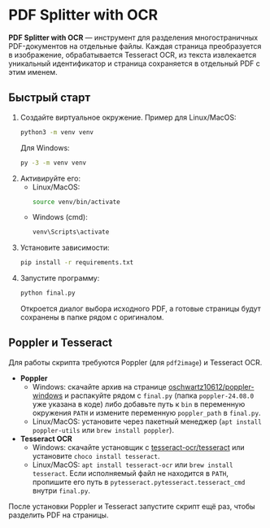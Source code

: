 # PDF Splitter with OCR

**PDF Splitter with OCR** — инструмент для разделения многостраничных PDF-документов на отдельные файлы. Каждая страница преобразуется в изображение, обрабатывается Tesseract OCR, из текста извлекается уникальный идентификатор и страница сохраняется в отдельный PDF с этим именем.

## Быстрый старт

1. Создайте виртуальное окружение. Пример для Linux/MacOS:
   ```bash
   python3 -m venv venv
   ```
   Для Windows:
   ```cmd
   py -3 -m venv venv
   ```
2. Активируйте его:
   - Linux/MacOS:
     ```bash
     source venv/bin/activate
     ```
   - Windows (cmd):
     ```cmd
     venv\Scripts\activate
     ```
3. Установите зависимости:
   ```bash
   pip install -r requirements.txt
   ```
4. Запустите программу:
   ```bash
   python final.py
   ```
   Откроется диалог выбора исходного PDF, а готовые страницы будут сохранены в папке рядом с оригиналом.

## Poppler и Tesseract

Для работы скрипта требуются Poppler (для `pdf2image`) и Tesseract OCR.

- **Poppler**
  - Windows: скачайте архив на странице [oschwartz10612/poppler-windows](https://github.com/oschwartz10612/poppler-windows/releases) и распакуйте рядом с `final.py` (папка `poppler-24.08.0` уже указана в коде) либо добавьте путь к `bin` в переменную окружения `PATH` и измените переменную `poppler_path` в `final.py`.
  - Linux/MacOS: установите через пакетный менеджер (`apt install poppler-utils` или `brew install poppler`).
- **Tesseract OCR**
  - Windows: скачайте установщик с [tesseract-ocr/tesseract](https://github.com/tesseract-ocr/tesseract) или установите `choco install tesseract`.
  - Linux/MacOS: `apt install tesseract-ocr` или `brew install tesseract`.
  Если исполняемый файл не находится в `PATH`, пропишите его путь в `pytesseract.pytesseract.tesseract_cmd` внутри `final.py`.

После установки Poppler и Tesseract запустите скрипт ещё раз, чтобы разделить PDF на страницы.

